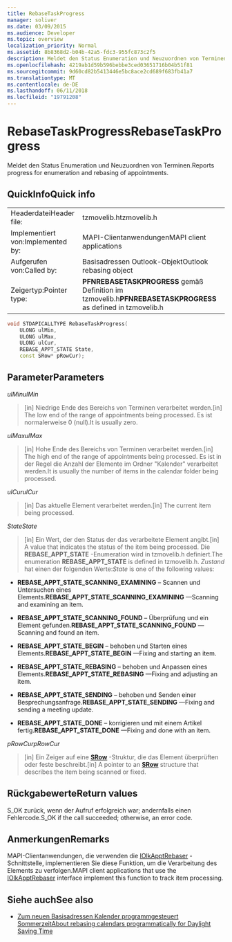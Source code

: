 ```yaml
---
title: RebaseTaskProgress
manager: soliver
ms.date: 03/09/2015
ms.audience: Developer
ms.topic: overview
localization_priority: Normal
ms.assetid: 8b8368d2-b04b-42a5-fdc3-955fc873c2f5
description: Meldet den Status Enumeration und Neuzuordnen von Terminen.
ms.openlocfilehash: 4219ab1d59b596bebbe3ced03651716b04b51f81
ms.sourcegitcommit: 9d60cd82b5413446e5bc8ace2cd689f683fb41a7
ms.translationtype: MT
ms.contentlocale: de-DE
ms.lasthandoff: 06/11/2018
ms.locfileid: "19791208"
---
```

# <a name="rebasetaskprogress"></a><span data-ttu-id="6b786-103">RebaseTaskProgress</span><span class="sxs-lookup"><span data-stu-id="6b786-103">RebaseTaskProgress</span></span>

<span data-ttu-id="6b786-104">Meldet den Status Enumeration und Neuzuordnen von Terminen.</span><span class="sxs-lookup"><span data-stu-id="6b786-104">Reports progress for enumeration and rebasing of appointments.</span></span>
  
## <a name="quick-info"></a><span data-ttu-id="6b786-105">QuickInfo</span><span class="sxs-lookup"><span data-stu-id="6b786-105">Quick info</span></span>

|||
|:-----|:-----|
|<span data-ttu-id="6b786-106">Headerdatei</span><span class="sxs-lookup"><span data-stu-id="6b786-106">Header file:</span></span>  <br/> |<span data-ttu-id="6b786-107">tzmovelib.h</span><span class="sxs-lookup"><span data-stu-id="6b786-107">tzmovelib.h</span></span>  <br/> |
|<span data-ttu-id="6b786-108">Implementiert von:</span><span class="sxs-lookup"><span data-stu-id="6b786-108">Implemented by:</span></span>  <br/> |<span data-ttu-id="6b786-109">MAPI-Clientanwendungen</span><span class="sxs-lookup"><span data-stu-id="6b786-109">MAPI client applications</span></span>  <br/> |
|<span data-ttu-id="6b786-110">Aufgerufen von:</span><span class="sxs-lookup"><span data-stu-id="6b786-110">Called by:</span></span>  <br/> |<span data-ttu-id="6b786-111">Basisadressen Outlook-Objekt</span><span class="sxs-lookup"><span data-stu-id="6b786-111">Outlook rebasing object</span></span>  <br/> |
|<span data-ttu-id="6b786-112">Zeigertyp:</span><span class="sxs-lookup"><span data-stu-id="6b786-112">Pointer type:</span></span>  <br/> |<span data-ttu-id="6b786-113">**PFNREBASETASKPROGRESS** gemäß Definition im tzmovelib.h</span><span class="sxs-lookup"><span data-stu-id="6b786-113">**PFNREBASETASKPROGRESS** as defined in tzmovelib.h</span></span>  <br/> |
   
```cpp
void STDAPICALLTYPE RebaseTaskProgress(  
    ULONG ulMin, 
    ULONG ulMax, 
    ULONG ulCur, 
    REBASE_APPT_STATE State, 
    const SRow* pRowCur); 

```

## <a name="parameters"></a><span data-ttu-id="6b786-114">Parameter</span><span class="sxs-lookup"><span data-stu-id="6b786-114">Parameters</span></span>

<span data-ttu-id="6b786-115">_ulMin_</span><span class="sxs-lookup"><span data-stu-id="6b786-115">_ulMin_</span></span>
  
> <span data-ttu-id="6b786-116">[in] Niedrige Ende des Bereichs von Terminen verarbeitet werden.</span><span class="sxs-lookup"><span data-stu-id="6b786-116">[in] The low end of the range of appointments being processed.</span></span> <span data-ttu-id="6b786-117">Es ist normalerweise 0 (null).</span><span class="sxs-lookup"><span data-stu-id="6b786-117">It is usually zero.</span></span>
    
<span data-ttu-id="6b786-118">_ulMax_</span><span class="sxs-lookup"><span data-stu-id="6b786-118">_ulMax_</span></span>
  
> <span data-ttu-id="6b786-119">[in] Hohe Ende des Bereichs von Terminen verarbeitet werden.</span><span class="sxs-lookup"><span data-stu-id="6b786-119">[in] The high end of the range of appointments being processed.</span></span> <span data-ttu-id="6b786-120">Es ist in der Regel die Anzahl der Elemente im Ordner "Kalender" verarbeitet werden.</span><span class="sxs-lookup"><span data-stu-id="6b786-120">It is usually the number of items in the calendar folder being processed.</span></span>
    
<span data-ttu-id="6b786-121">_ulCur_</span><span class="sxs-lookup"><span data-stu-id="6b786-121">_ulCur_</span></span>
  
> <span data-ttu-id="6b786-122">[in] Das aktuelle Element verarbeitet werden.</span><span class="sxs-lookup"><span data-stu-id="6b786-122">[in] The current item being processed.</span></span>
    
<span data-ttu-id="6b786-123">_State_</span><span class="sxs-lookup"><span data-stu-id="6b786-123">_State_</span></span>
  
> <span data-ttu-id="6b786-124">[in] Ein Wert, der den Status der das verarbeitete Element angibt.</span><span class="sxs-lookup"><span data-stu-id="6b786-124">[in] A value that indicates the status of the item being processed.</span></span> <span data-ttu-id="6b786-125">Die **REBASE_APPT_STATE** -Enumeration wird in tzmovelib.h definiert.</span><span class="sxs-lookup"><span data-stu-id="6b786-125">The enumeration **REBASE_APPT_STATE** is defined in tzmovelib.h.</span></span>  <span data-ttu-id="6b786-126">_Zustand_ hat einen der folgenden Werte:</span><span class="sxs-lookup"><span data-stu-id="6b786-126">_State_ is one of the following values:</span></span> 
    
   - <span data-ttu-id="6b786-127">**REBASE_APPT_STATE_SCANNING_EXAMINING** – Scannen und Untersuchen eines Elements.</span><span class="sxs-lookup"><span data-stu-id="6b786-127">**REBASE_APPT_STATE_SCANNING_EXAMINING** —Scanning and examining an item.</span></span> 
    
   - <span data-ttu-id="6b786-128">**REBASE_APPT_STATE_SCANNING_FOUND** – Überprüfung und ein Element gefunden.</span><span class="sxs-lookup"><span data-stu-id="6b786-128">**REBASE_APPT_STATE_SCANNING_FOUND** —Scanning and found an item.</span></span> 
    
   - <span data-ttu-id="6b786-129">**REBASE_APPT_STATE_BEGIN** – behoben und Starten eines Elements.</span><span class="sxs-lookup"><span data-stu-id="6b786-129">**REBASE_APPT_STATE_BEGIN** —Fixing and starting an item.</span></span> 
    
   - <span data-ttu-id="6b786-130">**REBASE_APPT_STATE_REBASING** – behoben und Anpassen eines Elements.</span><span class="sxs-lookup"><span data-stu-id="6b786-130">**REBASE_APPT_STATE_REBASING** —Fixing and adjusting an item.</span></span> 
    
   - <span data-ttu-id="6b786-131">**REBASE_APPT_STATE_SENDING** – behoben und Senden einer Besprechungsanfrage.</span><span class="sxs-lookup"><span data-stu-id="6b786-131">**REBASE_APPT_STATE_SENDING** —Fixing and sending a meeting update.</span></span> 
    
   - <span data-ttu-id="6b786-132">**REBASE_APPT_STATE_DONE** – korrigieren und mit einem Artikel fertig.</span><span class="sxs-lookup"><span data-stu-id="6b786-132">**REBASE_APPT_STATE_DONE** —Fixing and done with an item.</span></span> 
    
<span data-ttu-id="6b786-133">_pRowCur_</span><span class="sxs-lookup"><span data-stu-id="6b786-133">_pRowCur_</span></span>
  
> <span data-ttu-id="6b786-134">[in] Ein Zeiger auf eine **[SRow](http://msdn.microsoft.com/library/369c2d5c-8c2b-4314-9cb2-aaa89580aa2b%28Office.15%29.aspx)** -Struktur, die das Element überprüften oder feste beschreibt.</span><span class="sxs-lookup"><span data-stu-id="6b786-134">[in] A pointer to an **[SRow](http://msdn.microsoft.com/library/369c2d5c-8c2b-4314-9cb2-aaa89580aa2b%28Office.15%29.aspx)** structure that describes the item being scanned or fixed.</span></span> 
    
## <a name="return-values"></a><span data-ttu-id="6b786-135">Rückgabewerte</span><span class="sxs-lookup"><span data-stu-id="6b786-135">Return values</span></span>

<span data-ttu-id="6b786-136">S_OK zurück, wenn der Aufruf erfolgreich war; andernfalls einen Fehlercode.</span><span class="sxs-lookup"><span data-stu-id="6b786-136">S_OK if the call succeeded; otherwise, an error code.</span></span>
  
## <a name="remarks"></a><span data-ttu-id="6b786-137">Anmerkungen</span><span class="sxs-lookup"><span data-stu-id="6b786-137">Remarks</span></span>

<span data-ttu-id="6b786-138">MAPI-Clientanwendungen, die verwenden die [IOlkApptRebaser](iolkapptrebaser.md) -Schnittstelle, implementieren Sie diese Funktion, um die Verarbeitung des Elements zu verfolgen.</span><span class="sxs-lookup"><span data-stu-id="6b786-138">MAPI client applications that use the [IOlkApptRebaser](iolkapptrebaser.md) interface implement this function to track item processing.</span></span> 
  
## <a name="see-also"></a><span data-ttu-id="6b786-139">Siehe auch</span><span class="sxs-lookup"><span data-stu-id="6b786-139">See also</span></span>

- [<span data-ttu-id="6b786-140">Zum neuen Basisadressen Kalender programmgesteuert Sommerzeit</span><span class="sxs-lookup"><span data-stu-id="6b786-140">About rebasing calendars programmatically for Daylight Saving Time</span></span>](about-rebasing-calendars-programmatically-for-daylight-saving-time.md)

